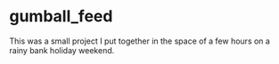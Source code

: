gumball_feed
============

This was a small project I put together in the space of a few hours on a rainy bank holiday weekend.
